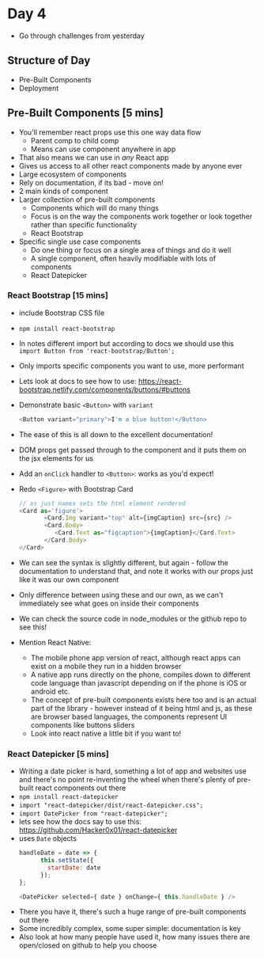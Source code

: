 # Day 4

- Go through challenges from yesterday

## Structure of Day
- Pre-Built Components
- Deployment

## Pre-Built Components [5 mins]

- You'll remember react props use this one way data flow 
	- Parent comp to child comp
	- Means can use component anywhere in app
- That also means we can use in *any* React app
- Gives us access to all other react components made by anyone ever
- Large ecosystem of components
- Rely on documentation, if its bad - move on!
- 2 main kinds of component
- Larger collection of pre-built components
	- Components which will do many things
	- Focus is on the way the components work together or look together rather than specific functionality
	- React Bootstrap
- Specific single use case components
	- Do one thing or focus on a single area of things and do it well
	- A single component, often heavily modifiable with lots of components
	- React Datepicker

### React Bootstrap [15 mins]

- include Bootstrap CSS file
- `npm install react-bootstrap`
- In notes different import but according to docs we should use this
 `import Button from 'react-bootstrap/Button';`
- Only imports specific components you want to use, more performant
- Lets look at docs to see how to use: https://react-bootstrap.netlify.com/components/buttons/#buttons
- Demonstrate basic `<Button>` with `variant`
	```js
	<Button variant="primary">I'm a blue button!</Button>
	```
	
- The ease of this is all down to the excellent documentation!
- DOM props get passed through to the component and it puts them on the jsx elements for us
- Add an `onClick` handler to `<Button>`: works as you'd expect!
- Redo `<Figure>` with Bootstrap Card
	```js
	// as just names sets the html element rendered
	<Card as='figure'>
    	   <Card.Img variant="top" alt={imgCaption} src={src} />
    	   <Card.Body>
      	      <Card.Text as="figcaption">{imgCaption}</Card.Text>
    	   </Card.Body>
  	</Card>
	```
- We can see the syntax is slightly different, but again - follow the documentation to understand that, and note it works with our props just like it was our own component
- Only difference between using these and our own, as we can't immediately see what goes on inside their components
- We can check the source code in node_modules or the github repo to see this!
- Mention React Native: 
	- The mobile phone app version of react, although react apps can exist on a mobile they run in a hidden browser
	- A native app runs directly on the phone, compiles down to different code language than javascript depending on if the phone is iOS or android etc.
	- The concept of pre-built components exists here too and is an actual part of the library - however instead of it being html and js, as these are browser based languages, the components represent UI components like buttons sliders
	- Look into react native a little bit if you want to!


### React Datepicker [5 mins]

- Writing a date picker is hard, something a lot of app and websites use and there's no point re-inventing the wheel when there's plenty of pre-built react components out there
- `npm install react-datepicker`
- `import "react-datepicker/dist/react-datepicker.css";`
- `import DatePicker from "react-datepicker";`
- lets see how the docs say to use this: https://github.com/Hacker0x01/react-datepicker
- uses `Date` objects
	```js
	handleDate = date => {
    	  this.setState({
      	    startDate: date
    	  });
  	};

	<DatePicker selected={ date } onChange={ this.handleDate } />
	```
- There you have it, there's such a huge range of pre-built components out there
- Some incredibly complex, some super simple: documentation is key
- Also look at how many people have used it, how many issues there are open/closed on github to help you choose
